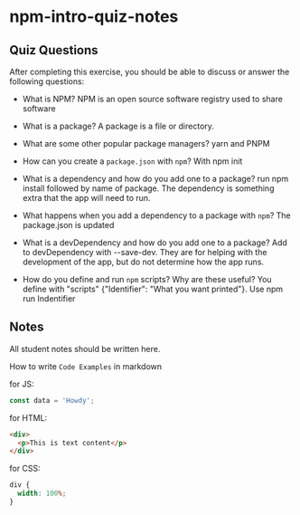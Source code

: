 # npm-intro-quiz-notes

## Quiz Questions

After completing this exercise, you should be able to discuss or answer the following questions:

- What is NPM?
  NPM is an open source software registry used to share software

- What is a package?
  A package is a file or directory.

- What are some other popular package managers?
  yarn and PNPM

- How can you create a `package.json` with `npm`?
  With npm init

- What is a dependency and how do you add one to a package?
  run npm install followed by name of package. The dependency is something extra that the app will need to run.

- What happens when you add a dependency to a package with `npm`?
  The package.json is updated

- What is a devDependency and how do you add one to a package?
  Add to devDependency with --save-dev. They are for helping with the development of the app, but do not determine how the app runs.

- How do you define and run `npm` scripts? Why are these useful?
  You define with "scripts" {"Identifier": "What you want printed"}. Use npm run Indentifier

## Notes

All student notes should be written here.

How to write `Code Examples` in markdown

for JS:

```javascript
const data = 'Howdy';
```

for HTML:

```html
<div>
  <p>This is text content</p>
</div>
```

for CSS:

```css
div {
  width: 100%;
}
```

